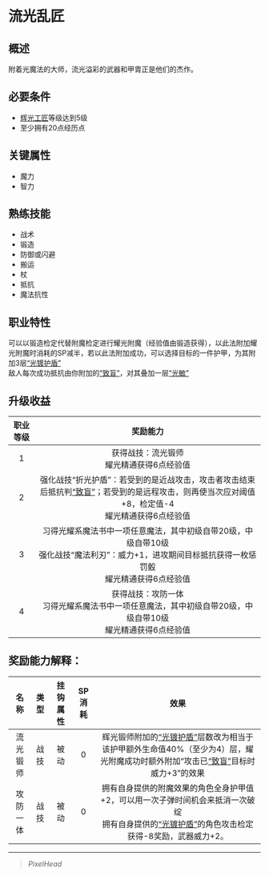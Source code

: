 # 流光乱匠

## 概述

附着光魔法的大师，流光溢彩的武器和甲胄正是他们的杰作。

## 必要条件

* <a href="../lightCraftsman" target="_blank">辉光工匠</a>等级达到5级
* 至少拥有20点经历点

## 关键属性

* 魔力
* 智力

## 熟练技能

* 战术
* 锻造
* 防御或闪避
* 搬运
* 杖
* 抵抗
* 魔法抗性
  
## 职业特性

可以以锻造检定代替附魔检定进行耀光附魔（经验值由锻造获得），以此法附加耀光附魔时消耗的SP减半，若以此法附加成功，可以选择目标的一件护甲，为其附加3层<a href="../../../../status/mark/#光镀护盾" target="_blank">“光镀护盾”</a><br>敌人每次成功抵抗由你附加的<a href="../../../../status/normal/#致盲" target="_blank">“致盲”</a>，对其叠加一层<a href="../../../../status/mark/#光敏" target="_blank">“光敏”</a>

## 升级收益

职业等级|奖励能力
:--:|:--:
1|获得战技：流光锻师<br>耀光精通获得6点经验值
2|强化战技“折光护盾”：若受到的是近战攻击，攻击者攻击结束后抵抗判<a href="../../../../status/normal/#致盲" target="_blank">“致盲”</a>；若受到的是远程攻击，则再使当次应对阈值+8，检定值-4<br>耀光精通获得6点经验值
3|习得光耀系魔法书中一项任意魔法，其中初级自带20级，中级自带10级<br>强化战技“魔法利刃”：威力+1，进攻期间目标抵抗获得一枚惩罚骰<br>耀光精通获得6点经验值
4|获得战技：攻防一体<br>习得光耀系魔法书中一项任意魔法，其中初级自带20级，中级自带10级<br>耀光精通获得6点经验值

## 奖励能力解释：

名称|类型|挂钩属性|SP消耗|效果
:--:|:--:|:--:|:--:|:--:
流光锻师|战技|被动|0|辉光锻师附加的<a href="../../../../status/mark/#光镀护盾" target="_blank">“光镀护盾”</a>层数改为相当于该护甲额外生命值40%（至少为4）层，耀光附魔成功时额外附加“攻击已<a href="../../../../status/normal/#致盲" target="_blank">“致盲”</a>目标时威力+3”的效果
攻防一体|战技|被动|0|拥有自身提供的附魔效果的角色全身护甲值+2，可以用一次子弹时间机会来抵消一次破绽<br>拥有自身提供的<a href="../../../../status/mark/#光镀护盾" target="_blank">“光镀护盾”</a>的角色攻击检定获得-8奖励，武器威力+2。

---

> *PixelHead*